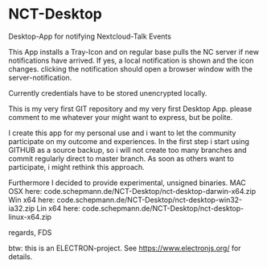 # NCT-Desktop
Desktop-App for notifying Nextcloud-Talk Events

This App installs a Tray-Icon and on regular base pulls the NC server
if new notifications have arrived. If yes, a local notification is shown
and the icon changes. clicking the notification should open a browser 
window with the server-notification.

Currently credentials have to be stored unencrypted locally.

This is my very first GIT repository and my very first Desktop App.
please comment to me whatever your might want to express, but be polite.

I create this app for my personal use and i want to let the community 
participate on my outcome and experiences. In the first step i start
using GITHUB as a source backup, so i will not create too many branches
and commit regularly direct to master branch. As soon as others want to
participate, i might rethink this approach.

Furthermore I decided to provide experimental, unsigned binaries. 
MAC OSX here: code.schepmann.de/NCT-Desktop/nct-desktop-darwin-x64.zip
Win x64 here: code.schepmann.de/NCT-Desktop/nct-desktop-win32-ia32.zip
Lin x64 here: code.schepmann.de/NCT-Desktop/nct-desktop-linux-x64.zip

regards, FDS

btw: this is an ELECTRON-project. See https://www.electronjs.org/ for details.
